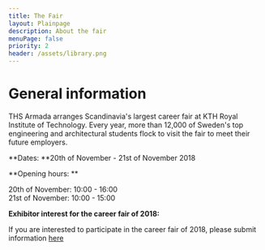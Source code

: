 ```yaml
---
title: The Fair
layout: Plainpage
description: About the fair
menuPage: false
priority: 2
header: /assets/library.png
---
```

# General information

THS Armada arranges Scandinavia's largest career fair at KTH Royal Institute of Technology. Every year, more than 12,000 of Sweden's top engineering and architectural students flock to visit the fair to meet their future employers. 

**Dates: **20th of November - 21st of November 2018

**Opening hours: **

20th of November: 10:00 - 16:00 <br/>
21st of November: 10:00 - 15:00

**Exhibitor interest for the career fair of 2018:**

If you are interested to participate in the career fair of 2018, please submit information [here](https://docs.google.com/forms/d/1tKTqkE0m2RU0zGoTtKSffO_pSkzJ2MY7Ypc8IJMgZ4A/edit?usp=sharing)
